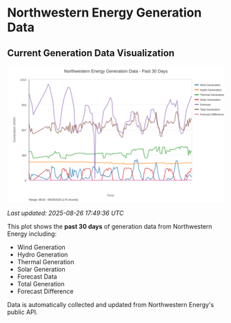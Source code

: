 # Northwestern Energy Generation Data

## Current Generation Data Visualization

![Northwestern Energy Generation Data](images/nwe_generation_plot.svg)

*Last updated: 2025-08-26 17:49:36 UTC*

This plot shows the **past 30 days** of generation data from Northwestern Energy including:
- Wind Generation
- Hydro Generation  
- Thermal Generation
- Solar Generation
- Forecast Data
- Total Generation
- Forecast Difference

Data is automatically collected and updated from Northwestern Energy's public API.

